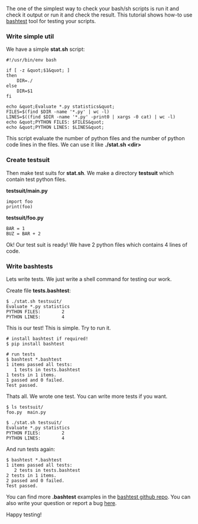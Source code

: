 The one of the simplest way to check your bash/sh scripts is run it and
check it output or run it and check the result. This tutorial shows
how-to use [bashtest](https://github.com/pahaz/bashtest) tool for
testing your scripts.

### Write simple util

We have a simple **stat.sh** script:

    #!/usr/bin/env bash

    if [ -z &quot;$1&quot; ]
    then
        DIR=./
    else
        DIR=$1
    fi

    echo &quot;Evaluate *.py statistics&quot;
    FILES=$(find $DIR -name '*.py' | wc -l)
    LINES=$((find $DIR -name '*.py' -print0 | xargs -0 cat) | wc -l)
    echo &quot;PYTHON FILES: $FILES&quot;
    echo &quot;PYTHON LINES: $LINES&quot;

This script evaluate the number of python files and the number of python
code lines in the files. We can use it like **./stat.sh \<dir\>**

### Create testsuit

Then make test suits for **stat.sh**. We make a directory **testsuit**
which contain test python files.

**testsuit/main.py**

    import foo
    print(foo)

**testsuit/foo.py**

    BAR = 1
    BUZ = BAR + 2

Ok! Our test suit is ready! We have 2 python files which contains 4
lines of code.

### Write bashtests

Lets write tests. We just write a shell command for testing our work.

Create file **tests.bashtest**:

    $ ./stat.sh testsuit/
    Evaluate *.py statistics
    PYTHON FILES:        2
    PYTHON LINES:        4

This is our test! This is simple. Try to run it.

    # install bashtest if required!
    $ pip install bashtest

    # run tests
    $ bashtest *.bashtest
    1 items passed all tests:
       1 tests in tests.bashtest
    1 tests in 1 items.
    1 passed and 0 failed.
    Test passed.

Thats all. We wrote one test. You can write more tests if you want.

    $ ls testsuit/
    foo.py  main.py

    $ ./stat.sh testsuit/
    Evaluate *.py statistics
    PYTHON FILES:        2
    PYTHON LINES:        4

And run tests again:

    $ bashtest *.bashtest
    1 items passed all tests:
       2 tests in tests.bashtest
    2 tests in 1 items.
    2 passed and 0 failed.
    Test passed.

You can find more **.bashtest** examples in the [bashtest github
repo](https://github.com/pahaz/bashtest). You can also write your
question or report a bug
[here](https://github.com/pahaz/bashtest/issues).

Happy testing!
